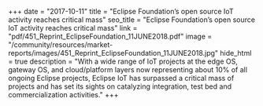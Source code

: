 +++
date = "2017-10-11"
title = "Eclipse Foundation’s open source IoT activity reaches critical mass"
seo_title = "Eclipse Foundation’s open source IoT activity reaches critical mass"
link = "pdf/451_Reprint_EclipseFoundation_11JUNE2018.pdf"
image = "/community/resources/market-reports/images/451_Reprint_EclipseFoundation_11JUNE2018.jpg"
hide_html = true
description = "With a wide range of IoT projects at the edge OS, gateway OS, and cloud/platform layers now representing about 10% of all ongoing Eclipse projects, Eclipse IoT has surpassed a critical mass of projects and has set its sights on catalyzing integration, test bed and commercialization activities."
+++
